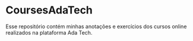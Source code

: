 # CoursesAdaTech
Esse repositório contém minhas anotações e exercícios dos cursos online realizados na plataforma Ada Tech.
